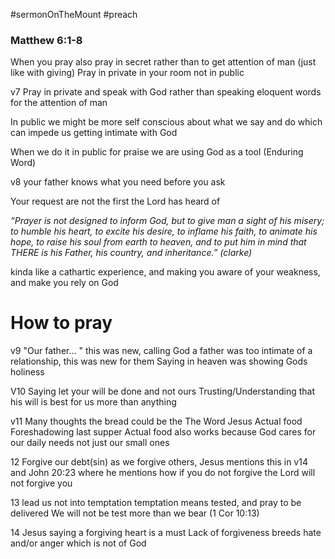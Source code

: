 #sermonOnTheMount
#preach
### Matthew 6:1-8

When you pray also pray in secret rather than to get attention of man (just like with giving)
Pray in private in your room not in public

v7 Pray in private and speak with God rather than speaking eloquent words for the attention of man

In public we might be more self conscious about what we say and do which can impede us getting intimate with God

When we do it in public for praise we are using God as a tool (Enduring Word)

v8 your father knows what you need before you ask

Your request are not the first the Lord has heard of 

*“Prayer is not designed to inform God, but to give man a sight of his misery; to humble his heart, to excite his desire, to inflame his faith, to animate his hope, to raise his soul from earth to heaven, and to put him in mind that THERE is his Father, his country, and inheritance.” (clarke)*

kinda like a cathartic experience, and making you aware of your weakness, and make you rely on God


# How to pray

v9 "Our father... " this was new, calling God a father was too intimate of a relationship, this was new for them
Saying in heaven was showing Gods holiness 

V10 
Saying let your will be done and not ours
Trusting/Understanding that his will is best for us more than anything

v11 
Many thoughts
the bread could be the
	The Word 
	Jesus 
	Actual food 
	Foreshadowing last supper 
Actual food also works because God cares for our daily needs not just our small ones

12 Forgive our debt(sin) 
as we forgive others, Jesus mentions this in v14 and John 20:23 where he mentions how if you do not forgive the Lord will not forgive you 

13 lead us not into temptation
temptation means tested, and pray to be delivered 
We will not be test more than we bear (1 Cor 10:13)

14 Jesus saying a forgiving heart is a must 
Lack of forgiveness breeds hate and/or anger which is not of God